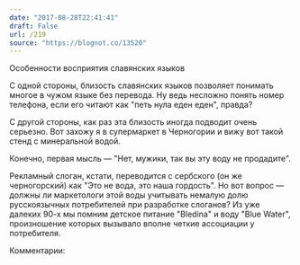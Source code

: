 ```yaml
---
date: "2017-08-28T22:41:41"
draft: False
url: /219
source: "https://blognot.co/13520"
---
```


[‌](https://blognot.co/wp-content/uploads/2017/08/IMG_0714.jpg)Особенности восприятия славянских языков

С одной стороны, близость славянских языков позволяет понимать многое в чужом языке без перевода. Ну ведь несложно понять номер телефона, если его читают как "петь нула еден еден", правда?

С другой стороны, как раз эта близость иногда подводит очень серьезно. Вот захожу я в супермаркет в Черногории и вижу вот такой стенд с минеральной водой.



Конечно, первая мысль — "Нет, мужики, так вы эту воду не продадите".

Рекламный слоган, кстати, переводится с сербского (он же черногорский) как "Это не вода, это наша гордость". Но вот вопрос — должны ли маркетологи этой воды учитывать немалую долю русскоязычных потребителей при разработке слоганов? Из уже далеких 90-х мы помним детское питание "Bledina" и воду "Blue Water", произношение которых вызывало вполне четкие ассоциации у потребителя.

Комментарии:
